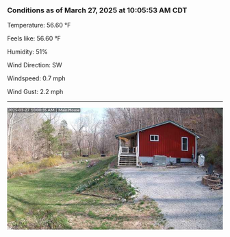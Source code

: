 ### Conditions as of March 27, 2025 at 10:05:53 AM CDT 

Temperature: 56.60 &deg;F

Feels like: 56.60 &deg;F

Humidity: 51%

Wind Direction: SW

Windspeed: 0.7 mph

Wind Gust: 2.2 mph

---

<img src="./images/latest.jpeg"/>


